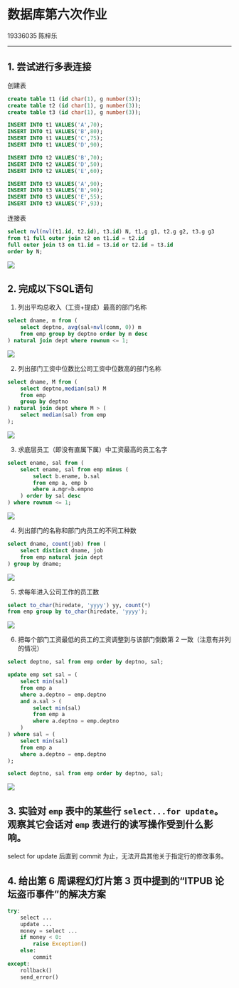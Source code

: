 # 数据库第六次作业
19336035 陈梓乐

---
## 1. 尝试进行多表连接

创建表
```sql {.line-numbers}
create table t1 (id char(1), g number(3));
create table t2 (id char(1), g number(3));
create table t3 (id char(1), g number(3));

INSERT INTO t1 VALUES('A',70);
INSERT INTO t1 VALUES('B',80);
INSERT INTO t1 VALUES('C',75);
INSERT INTO t1 VALUES('D',90);

INSERT INTO t2 VALUES('B',70);
INSERT INTO t2 VALUES('D',50);
INSERT INTO t2 VALUES('E',60);

INSERT INTO t3 VALUES('A',90);
INSERT INTO t3 VALUES('B',90);
INSERT INTO t3 VALUES('E',55);
INSERT INTO t3 VALUES('F',93);
```

连接表
```sql {.line-numbers}
select nvl(nvl(t1.id, t2.id), t3.id) N, t1.g g1, t2.g g2, t3.g g3
from t1 full outer join t2 on t1.id = t2.id
full outer join t3 on t1.id = t3.id or t2.id = t3.id
order by N;
```
![](../img/23.png)

## 2. 完成以下SQL语句
1. 列出平均总收入（工资+提成）最高的部门名称
```sql {.line-numbers}
select dname, m from (
    select deptno, avg(sal+nvl(comm, 0)) m
    from emp group by deptno order by m desc
) natural join dept where rownum <= 1;
```
![](../img/24.png)

2. 列出部门工资中位数比公司工资中位数高的部门名称
```sql {.line-numbers}
select dname, M from (
    select deptno,median(sal) M 
    from emp 
    group by deptno
) natural join dept where M > (
    select median(sal) from emp
);
```
![](../img/25.png)

3. 求底层员工（即没有直属下属）中工资最高的员工名字
```sql {.line-numbers}
select ename, sal from (
    select ename, sal from emp minus (
        select b.ename, b.sal 
        from emp a, emp b 
        where a.mgr=b.empno
    ) order by sal desc
) where rownum <= 1;
```
![](../img/26.png)

4. 列出部门的名称和部门内员工的不同工种数
```sql {.line-numbers}
select dname, count(job) from (
    select distinct dname, job 
    from emp natural join dept
) group by dname;
```
![](../img/27.png)

5. 求每年进入公司工作的员工数
```sql {.line-numbers}
select to_char(hiredate, 'yyyy') yy, count(*) 
from emp group by to_char(hiredate, 'yyyy');
```

![](../img/28.png)

6. 把每个部门工资最低的员工的工资调整到与该部门倒数第 2 一致（注意有并列的情况）
```sql {.line-numbers}
select deptno, sal from emp order by deptno, sal;

update emp set sal = (
    select min(sal)
    from emp a
    where a.deptno = emp.deptno
    and a.sal > (
        select min(sal)
        from emp a
        where a.deptno = emp.deptno
    )
) where sal = (
    select min(sal) 
    from emp a
    where a.deptno = emp.deptno
);

select deptno, sal from emp order by deptno, sal;
```
![](../img/29.png)

## 3. 实验对 `emp` 表中的某些行 `select...for update`。观察其它会话对 `emp` 表进行的读写操作受到什么影响。

select for update 后直到 commit 为止，无法开启其他关于指定行的修改事务。

## 4. 给出第 6 周课程幻灯片第 3 页中提到的“ITPUB 论坛盗币事件”的解决方案

```python
try:
    select ...
    update ...
    money = select ...
    if money < 0:
        raise Exception()
    else:
        commit
except:
    rollback()
    send_error()
```